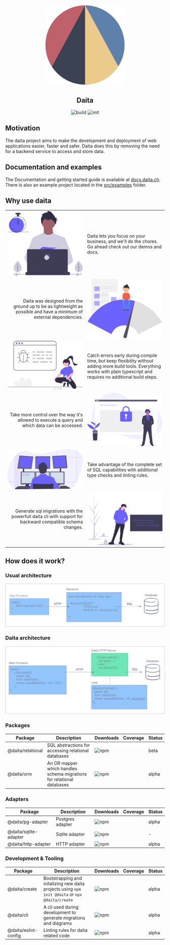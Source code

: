 <h1 align="center">
  <a href="https://daita.ch"><img src="assets/logo.svg" alt="daita" width="250"></a>
</h1>
<h2 align="center">Daita</h2>

<p align='center'>
  <img alt='build' src='https://github.com/no0dles/daita/workflows/build/badge.svg'>
  <img alt='mit' src='https://img.shields.io/badge/License-MIT-blue.svg'>
</p>

## Motivation
The daita project aims to make the development and deployment of web applications easier, faster and safer. 
Daita does this by removing the need for a backend service to access and store data.

## Documentation and examples
The Documentation and getting started guide is available at [docs.daita.ch](https://docs.daita.ch/). 
There is also an example project located in the [src/examples](./src/examples) folder.

## Why use daita

<table>
	<colgroup>
		<col width="50%">
		<col width="50%">
	</colgroup>
	<tr>
	<td align=right>
    <img alt="productivity" src="assets/undraw_dev_productivity_umsq.svg" />
    </td>
    <td>
    Daita lets you focus on your business, and we'll do the chores. Go
    ahead check out our demos and docs.
    </td>
  </tr>   
  <tr>
  	<td align=right>Daita was designed from the ground up to be as lightweight as possible
    and have a minimum of external dependencies.</td>
    <td>
    <img alt="fast" src="assets/undraw_fast_loading_0lbh.svg" />
    </td>
  </tr> 
  <tr>
  	<td align=right><img alt="fast" src="assets/undraw_fixing_bugs_w7gi.svg" /></td>
  	<td>Catch errors early during compile time, but keep flexibility without adding more build tools.
    Everything works with plain typescript and requires no additional build steps.</td>
  </tr>
  <tr>
  	<td align=right>Take more control over the way it's allowed to execute a query and which data can be accessed.</td>
  	<td><img alt="fast" src="assets/undraw_security_o890.svg" /></td>
  </tr>
  <tr>
  	<td align=right><img alt="powerfull" src="assets/undraw_programming_2svr.svg"/></td>
  	<td>
Take advantage of the complete set of SQL capabilities with additional type checks and linting rules.</td>
  </tr>
  <tr>
  	<td align=right>Generate sql migrations with the powerfull daita cli with support for backward compatible schema changes.</td>
  	<td><img alt="fast" src="assets/undraw_hacker_mindset_gjwq.svg" /></td>
  </tr>
</table>


## How does it work?

### Usual architecture
<img alt='legacy architecture' src='./assets/legacy-architecture.png' />

### Daita architecture
<img alt='daita architecture' src='./assets/daita-architecture.png' />



### Packages
| Package | Description | Downloads | Coverage | Status |
| --- | --- | --- | --- | --- |
| @daita/relational | SQL abstractions for accessing relational databases | <img alt='npm' src='https://img.shields.io/npm/dm/@daita/relational.svg'> | | beta |
| @daita/orm | An OR mapper which handles schema migrations for relational databases | <img alt='npm' src='https://img.shields.io/npm/dm/@daita/orm.svg'> | | alpha |

### Adapters
| Package | Description | Downloads | Coverage | Status |
| --- | --- | --- | --- | --- |
| @daita/pg-adapter | Postgres adapter | <img alt='npm' src='https://img.shields.io/npm/dm/@daita/pg-adapter.svg'> | | alpha |
| @daita/sqlite-adapter | Sqlite adapter | <img alt='npm' src='https://img.shields.io/npm/dm/@daita/sqlite-adapter.svg'> | | - |
| @daita/http-adapter | HTTP adapter | <img alt='npm' src='https://img.shields.io/npm/dm/@daita/http-adapter.svg'> | | alpha |

### Development & Tooling

| Package | Description | Downloads | Coverage | Status |
| --- | --- | --- | --- | --- |
| @daita/create | Bootstrapping and initalizing new daita projects using `npm init @daita` or `npx @daita/create` | <img alt='npm' src='https://img.shields.io/npm/dm/@daita/create.svg'> | | alpha |
| @daita/cli | A cli used during development to generate migrations and diagrams | <img alt='npm' src='https://img.shields.io/npm/dm/@daita/cli.svg'> | | alpha |
| @daita/eslint-config | Linting rules for daita related code | <img alt='npm' src='https://img.shields.io/npm/dm/@daita/http-adapter.svg'> | | alpha |
